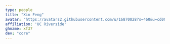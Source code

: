 ```yaml
---
type: people
title: "Xin Feng"
avatar: "https://avatars2.githubusercontent.com/u/16870028?s=460&u=cd001d739aa32516b2100a49e7c5ebc5f89327de&v=4"
affiliation: 'UC Riverside'
ghname: xf37
dev: "core"
---
```


